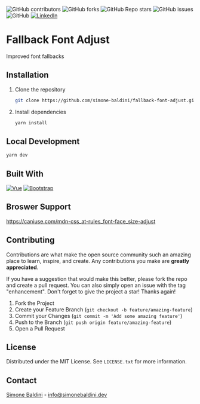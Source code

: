 ![GitHub contributors](https://img.shields.io/github/contributors/simone-baldini/fallback-font-adjust?style=for-the-badge)
![GitHub forks](https://img.shields.io/github/forks/simone-baldini/fallback-font-adjust?style=for-the-badge)
![GitHub Repo stars](https://img.shields.io/github/stars/simone-baldini/fallback-font-adjust?style=for-the-badge)
![GitHub issues](https://img.shields.io/github/issues-raw/simone-baldini/fallback-font-adjust?style=for-the-badge)
![GitHub](https://img.shields.io/github/license/simone-baldini/fallback-font-adjust?style=for-the-badge)
[![LinkedIn][linkedin-shield]][linkedin-url]

# Fallback Font Adjust

Improved font fallbacks

<!-- GETTING STARTED -->

## Installation

1. Clone the repository
   ```sh
   git clone https://github.com/simone-baldini/fallback-font-adjust.git
   ```
2. Install dependencies
   ```sh
   yarn install
   ```

## Local Development

```sh
yarn dev
```

## Built With

[![Vue][Vue.js]][Vue-url]
[![Bootstrap][Bootstrap.com]][Bootstrap-url]

## Broswer Support

https://caniuse.com/mdn-css_at-rules_font-face_size-adjust

<!-- CONTRIBUTING -->

## Contributing

Contributions are what make the open source community such an amazing place to learn, inspire, and create. Any contributions you make are **greatly appreciated**.

If you have a suggestion that would make this better, please fork the repo and create a pull request. You can also simply open an issue with the tag "enhancement".
Don't forget to give the project a star! Thanks again!

1. Fork the Project
2. Create your Feature Branch (`git checkout -b feature/amazing-feature`)
3. Commit your Changes (`git commit -m 'Add some amazing feature'`)
4. Push to the Branch (`git push origin feature/amazing-feature`)
5. Open a Pull Request

<!-- LICENSE -->

## License

Distributed under the MIT License. See `LICENSE.txt` for more information.

<!-- CONTACT -->

## Contact

[Simone Baldini](https://www.linkedin.com/in/simone-baldini-60030611b/) - info@simonebaldini.dev

[linkedin-shield]: https://img.shields.io/badge/-LinkedIn-black.svg?style=for-the-badge&logo=linkedin&colorB=555
[linkedin-url]: https://www.linkedin.com/in/simone-baldini-60030611b/
[Vue.js]: https://img.shields.io/badge/Vue.js-35495E?style=for-the-badge&logo=vuedotjs&logoColor=4FC08D
[Vue-url]: https://vuejs.org/
[Bootstrap.com]: https://img.shields.io/badge/Bootstrap-563D7C?style=for-the-badge&logo=bootstrap&logoColor=white
[Bootstrap-url]: https://getbootstrap.com
